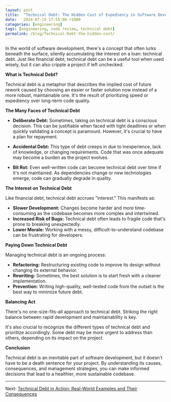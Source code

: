 ```yaml
---
layout: post
title:  "Technical Debt: The Hidden Cost of Expediency in Software Development"
date:   2024-07-15 17:55:00 +1000
categories: [engineering]
tags: [engineering, code review, technical debt]
permalink: /blog/Technical-Debt-the-hidden-cost/
---
```


In the world of software development, there's a concept that often lurks beneath the surface, silently accumulating like interest on a loan: technical debt. Just like financial debt, technical debt can be a useful tool when used wisely, but it can also cripple a project if left unchecked.

**What is Technical Debt?**

Technical debt is a metaphor that describes the implied cost of future rework caused by choosing an easier or faster solution now instead of a more robust, maintainable one. It's the result of prioritizing speed or expediency over long-term code quality.

**The Many Faces of Technical Debt**

* **Deliberate Debt:** Sometimes, taking on technical debt is a conscious decision. This can be justifiable when faced with tight deadlines or when quickly validating a concept is paramount. However, it's crucial to have a plan for repayment.

* **Accidental Debt:** This type of debt creeps in due to inexperience, lack of knowledge, or changing requirements. Code that was once adequate may become a burden as the project evolves.

* **Bit Rot:** Even well-written code can become technical debt over time if it's not maintained. As dependencies change or new technologies emerge, code can gradually degrade in quality.

**The Interest on Technical Debt**

Like financial debt, technical debt accrues "interest." This manifests as:

* **Slower Development:**  Changes become harder and more time-consuming as the codebase becomes more complex and intertwined.
* **Increased Risk of Bugs:**  Technical debt often leads to fragile code that's prone to breaking unexpectedly.
* **Lower Morale:**  Working with a messy, difficult-to-understand codebase can be frustrating for developers.

**Paying Down Technical Debt**

Managing technical debt is an ongoing process:

* **Refactoring:**  Restructuring existing code to improve its design without changing its external behavior.
* **Rewriting:**  Sometimes, the best solution is to start fresh with a cleaner implementation.
* **Prevention:**  Writing high-quality, well-tested code from the outset is the best way to minimize future debt.

**Balancing Act**

There's no one-size-fits-all approach to technical debt. Striking the right balance between rapid development and maintainability is key.  

It's also crucial to recognize the different types of technical debt and prioritize accordingly. Some debt may be more urgent to address than others, depending on its impact on the project.

**Conclusion**

Technical debt is an inevitable part of software development, but it doesn't have to be a death sentence for your project. By understanding its causes, consequences, and management strategies, you can make informed decisions that lead to a healthier, more sustainable codebase.

-----------

Next: [Technical Debt in Action: Real-World Examples and Their Consequences](/blog/Technical-Debt-Real-World-Examples/)